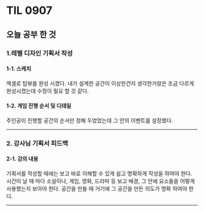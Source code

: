 # TIL 0907
## 오늘 공부 한 것
### 1.레벨 디자인 기획서 작성
#### 1-1. 스케치
엑셀로 탑뷰를 완성 시켰다. 내가 설계한 공간이 이상한건지 생각한거랑은 조금 다르게 완성시켰는데 수정이 필요 할 것 같다.


#### 1-2. 게임 진행 순서 및 디테일
주인공이 진행할 공간의 순서만 정해 두었었는데 그 안의 이벤트를 설정했다.
***
### 2. 강사님 기획서 피드백

#### 2-1. 강의 내용
기획서를 작성할 때에는 보고 바로 이해할 수 있게 쉽고 명확하게 작성을 하여야 한다.
시간이 날 때 마다 소설이나, 게임, 영화, 드라마 등 보고 배경, 그 안에 요소들을 어떻게 사용했는지 보아야 한다.
공간을 만들 때 거기에 그 공간을 만든 의도가 명확 하여야 한다.
***
## 



